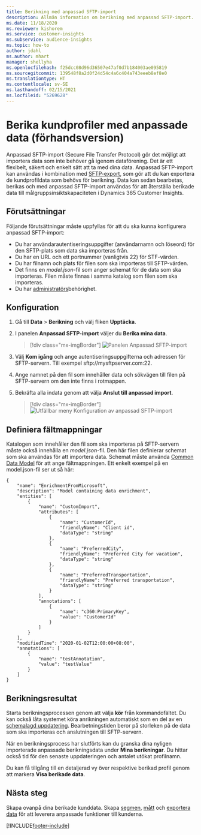 ```yaml
---
title: Berikning med anpassad SFTP-import
description: Allmän information om berikning med anpassad SFTP-import.
ms.date: 11/18/2020
ms.reviewer: kishorem
ms.service: customer-insights
ms.subservice: audience-insights
ms.topic: how-to
author: jdahl
ms.author: mhart
manager: shellyha
ms.openlocfilehash: f25dcc08d96d36507e47af0d7b184003ae095819
ms.sourcegitcommit: 139548f8a2d0f24d54c4a6c404a743eeeb8ef8e0
ms.translationtype: HT
ms.contentlocale: sv-SE
ms.lasthandoff: 02/15/2021
ms.locfileid: "5269628"
---
```

# <a name="enrich-customer-profiles-with-custom-data-preview"></a>Berika kundprofiler med anpassade data (förhandsversion)

Anpassad SFTP-import (Secure File Transfer Protocol) gör det möjligt att importera data som inte behöver gå igenom dataförening. Det är ett flexibelt, säkert och enkelt sätt att ta med dina data. Anpassad SFTP-import kan användas i kombination med [SFTP-export](export-sftp.md), som gör att du kan exportera de kundprofildata som behövs för berikning. Data kan sedan bearbetas, berikas och med anpassad SFTP-import användas för att återställa berikade data till målgruppsinsiktskapaciteten i Dynamics 365 Customer Insights.

## <a name="prerequisites"></a>Förutsättningar

Följande förutsättningar måste uppfyllas för att du ska kunna konfigurera anpassad SFTP-import:

- Du har användarautentiseringsuppgifter (användarnamn och löseord) för den SFTP-plats som data ska importeras från.
- Du har en URL och ett portnummer (vanligtvis 22) för STF-värden.
- Du har filnamn och plats för filen som ska importeras till SFTP-värden.
- Det finns en *model.json*-fil som anger schemat för de data som ska importeras. Filen måste finnas i samma katalog som filen som ska importeras.
- Du har [administratörs](permissions.md#administrator)behörighet.

## <a name="configuration"></a>Konfiguration

1. Gå till **Data** > **Berikning** och välj fliken **Upptäcka**.

1. I panelen **Anpassad SFTP-import** väljer du **Berika mina data**.

   > [!div class="mx-imgBorder"]
   > ![Panelen Anpassad SFTP-import](media/SFTP_Custom_Import_tile.png "Panelen Anpassad SFTP-import")

1. Välj **Kom igång** och ange autentiseringsuppgifterna och adressen för SFTP-servern. Till exempel sftp://mysftpserver.com:22.

1. Ange namnet på den fil som innehåller data och sökvägen till filen på SFTP-servern om den inte finns i rotmappen.

1. Bekräfta alla indata genom att välja **Anslut till anpassad import**.

   > [!div class="mx-imgBorder"]
   > ![Utfällbar meny Konfiguration av anpassad SFTP-import](media/SFTP_Custom_Import_Configuration_flyout.png "Utfällbar meny Konfiguration av anpassad SFTP-import")

## <a name="defining-field-mappings"></a>Definiera fältmappningar 

Katalogen som innehåller den fil som ska importeras på SFTP-servern måste också innehålla en *model.json*-fil. Den här filen definierar schemat som ska användas för att importera data. Schemat måste använda [Common Data Model](https://docs.microsoft.com/common-data-model/) för att ange fältmappningen. Ett enkelt exempel på en model.json-fil ser ut så här:

```
{
    "name": "EnrichmentFromMicrosoft",
    "description": "Model containing data enrichment",
    "entities": [
        {
            "name": "CustomImport",
            "attributes": [
                {
                    "name": "CustomerId",
                    "friendlyName": "Client id",
                    "dataType": "string"
                },
                {
                    "name": "PreferredCity",
                    "friendlyName": "Preferred City for vacation",
                    "dataType": "string"
                },
                {
                    "name": "PreferredTransportation",
                    "friendlyName": "Preferred transportation",
                    "dataType": "string"
                }
            ],
            "annotations": [
                {
                    "name": "c360:PrimaryKey",
                    "value": "CustomerId"
                }
            ]
        }
    ],
    "modifiedTime": "2020-01-02T12:00:00+08:00",
    "annotations": [
        {
            "name": "testAnnotation",
            "value": "testValue"
        }
    ]
}
```

## <a name="enrichment-results"></a>Berikningsresultat

Starta berikningsprocessen genom att välja **kör** från kommandofältet. Du kan också låta systemet köra anrikningen automatiskt som en del av en [schemalagd uppdatering](system.md#schedule-tab). Bearbetningstiden beror på storleken på de data som ska importeras och anslutningen till SFTP-servern.

När en berikningsprocess har slutförts kan du granska dina nyligen importerade anpassade berikningsdata under **Mina berikningar**. Du hittar också tid för den senaste uppdateringen och antalet utökat profilnamn.

Du kan få tillgång till en detaljerad vy över respektive berikad profil genom att markera **Visa berikade data**.

## <a name="next-steps"></a>Nästa steg

Skapa ovanpå dina berikade kunddata. Skapa [segmen](segments.md), [mått](measures.md) och [exportera data](export-destinations.md) för att leverera anpassade funktioner till kunderna.




[!INCLUDE[footer-include](../includes/footer-banner.md)]